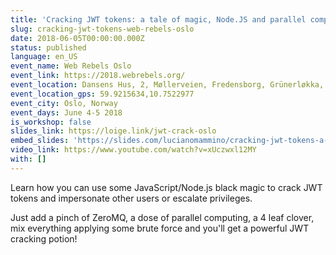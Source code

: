 ```yaml
---
title: 'Cracking JWT tokens: a tale of magic, Node.JS and parallel computing'
slug: cracking-jwt-tokens-web-rebels-oslo
date: 2018-06-05T00:00:00.000Z
status: published
language: en_US
event_name: Web Rebels Oslo
event_link: https://2018.webrebels.org/
event_location: Dansens Hus, 2, Møllerveien, Fredensborg, Grünerløkka, Oslo, 0182, Norway
event_location_gps: 59.9215634,10.7522977
event_city: Oslo, Norway
event_days: June 4-5 2018
is_workshop: false
slides_link: https://loige.link/jwt-crack-oslo
embed_slides: 'https://slides.com/lucianomammino/cracking-jwt-tokens-a-tale-of-magic-nodejs-and-parallel-computing-node-js-web-rebels/embed'
video_link: https://www.youtube.com/watch?v=xUczwxl12MY
with: []
---
```


Learn how you can use some JavaScript/Node.js black magic to crack JWT tokens and impersonate other users or escalate privileges.

Just add a pinch of ZeroMQ, a dose of parallel computing, a 4 leaf clover, mix everything applying some brute force and you'll get a powerful JWT cracking potion!
